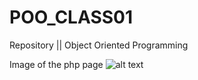 # POO_CLASS01
Repository || Object Oriented Programming

Image of the php page
![alt text]([https://i.imgur.com/Yfb9ELm.png])
